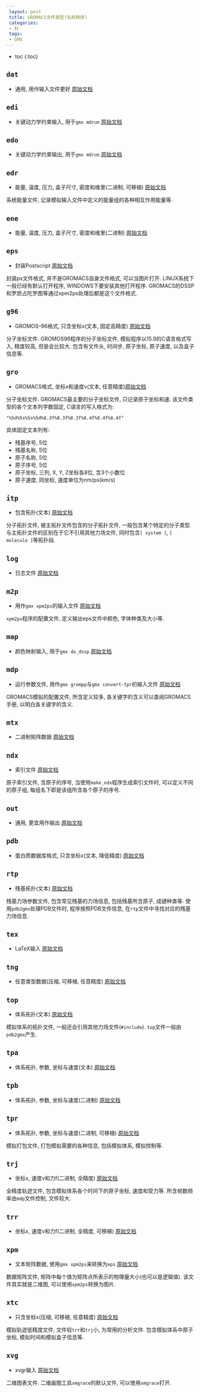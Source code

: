 ```yaml
---
 layout: post
 title: GROMACS文件类型(名称排序)
 categories:
 - 科
 tags:
 - GMX
---
```


* toc
{:toc}

## <code>dat</code>

<ul class="incremental">
<li>通用, 用作输入文件更好 <a href="http://manual.gromacs.org/online/dat.html">原始文档</a></li>
</ul>

## <code>edi</code>

<ul class="incremental">
<li>关键动力学约束输入, 用于<code>gmx mdrun</code> <a href="http://manual.gromacs.org/online/edi.html">原始文档</a></li>
</ul>

## <code>edo</code>

<ul class="incremental">
<li>关键动力学约束输出, 用于<code>gmx mdrun</code> <a href="http://manual.gromacs.org/online/edo.html">原始文档</a></li>
</ul>

## <code>edr</code>

<ul class="incremental">
<li>能量, 温度, 压力, 盒子尺寸, 密度和维里(二进制, 可移植) <a href="http://manual.gromacs.org/online/edr.html">原始文档</a></li>
</ul>

<p>系统能量文件, 记录模拟输入文件中定义的能量组的各种相互作用能量等.</p>

## <code>ene</code>

<ul class="incremental">
<li>能量, 温度, 压力, 盒子尺寸, 密度和维里(二进制) <a href="http://manual.gromacs.org/online/ene.html">原始文档</a></li>
</ul>

## <code>eps</code>

<ul class="incremental">
<li>封装Postscript <a href="http://manual.gromacs.org/online/eps.html">原始文档</a></li>
</ul>

<p>封装ps文件格式, 并不是GROMACS自身文件格式, 可以当图片打开. LINUX系统下一般已经有默认打开程序, WINDOWS下要安装其他打开程序. GROMACS的DSSP和罗麽占陀罗图等通过xpm2ps处理后都是这个文件格式.</p>

## <code>g96</code>

<ul class="incremental">
<li>GROMOS&#8211;96格式, 只含坐标x(文本, 固定高精度) <a href="http://manual.gromacs.org/online/g96.html">原始文档</a></li>
</ul>

<p>分子坐标文件. GROMOS96程序的分子坐标文件, 模拟程序以15.9的C语言格式写入, 精度较高, 但是会比较大. 包含有文件头, 时间步, 原子坐标, 原子速度, 以及盒子信息等.</p>

## <code>gro</code>

<ul class="incremental">
<li>GROMACS格式, 坐标x和速度v(文本, 任意精度)<a href="http://manual.gromacs.org/online/gro.html">原始文档</a></li>
</ul>

<p>分子坐标文件. GROMACS最主要的分子坐标文件, 只记录原子坐标和速. 该文件类型的各个文本列字数固定, C语言的写入格式为:</p>

<p><code>&quot;%5d%5s%5s%5d%8.3f%8.3f%8.3f%8.4f%8.4f%8.4f&quot;</code></p>

<p>具体固定文本列有:</p>

<ul class="incremental">
<li>残基序号, 5位</li>
<li>残基名称, 5位</li>
<li>原子名称, 5位</li>
<li>原子序号, 5位</li>
<li>原子坐标, 三列, X, Y, Z坐标各8位, 含3个小数位</li>
<li>原子速度, 同坐标, 速度单位为nm/ps(km/s)</li>
</ul>

## <code>itp</code>

<ul class="incremental">
<li>包含拓扑(文本) <a href="http://manual.gromacs.org/online/itp.html">原始文档</a></li>
</ul>

<p>分子拓扑文件, 被主拓扑文件包含的分子拓扑文件, 一般包含某个特定的分子类型. 与主拓扑文件的区别在于它不引用其他力场文件, 同时包含<code>[ system ]</code>, <code>[ molecule ]</code>等拓扑段.</p>

## <code>log</code>

<ul class="incremental">
<li>日志文件 <a href="http://manual.gromacs.org/online/log.html">原始文档</a></li>
</ul>

## <code>m2p</code>

<ul class="incremental">
<li>用作<code>gmx xpm2ps</code>的输入文件 <a href="http://manual.gromacs.org/online/m2p.html">原始文档</a></li>
</ul>

<p><code>xpm2ps</code>程序的配置文件, 定义输出eps文件中颜色, 字体种类及大小等.</p>

## <code>map</code>

<ul class="incremental">
<li>颜色映射输入, 用于<code>gmx do_dssp</code> <a href="http://manual.gromacs.org/online/map.html">原始文档</a></li>
</ul>

## <code>mdp</code>

<ul class="incremental">
<li>运行参数文件, 用作<code>gmx grompp</code>与<code>gmx convert-tpr</code>的输入文件 <a href="http://manual.gromacs.org/online/mdp.html">原始文档</a></li>
</ul>

<p>GROMACS模拟的配置文件, 所含定义较多, 各关键字的含义可以查阅GROMACS手册, 以明白各关键字的含义.</p>

## <code>mtx</code>

<ul class="incremental">
<li>二进制矩阵数据 <a href="http://manual.gromacs.org/online/mtx.html">原始文档</a></li>
</ul>

## <code>ndx</code>

<ul class="incremental">
<li>索引文件 <a href="http://manual.gromacs.org/online/ndx.html">原始文档</a></li>
</ul>

<p>原子索引文件, 含原子的序号, 当使用<code>make_ndx</code>程序生成索引文件时, 可以定义不同的原子组, 每组名下即是该组所含各个原子的序号.</p>

## <code>out</code>

<ul class="incremental">
<li>通用, 更宜用作输出 <a href="http://manual.gromacs.org/online/out.html">原始文档</a></li>
</ul>

## <code>pdb</code>

<ul class="incremental">
<li>蛋白质数据库格式, 只含坐标x(文本, 降低精度) <a href="http://manual.gromacs.org/online/pdb.html">原始文档</a></li>
</ul>

## <code>rtp</code>

<ul class="incremental">
<li>残基拓扑(文本) <a href="http://manual.gromacs.org/online/rtp.html">原始文档</a></li>
</ul>

<p>残基力场参数文件, 包含常见残基的力场信息, 包括残基所含原子, 成键种类等. 使用<code>pdb2gmx</code>处理PDB文件时, 程序按照PDB文件信息, 在<code>rtp</code>文件中寻找对应的残基力场信息.</p>

## <code>tex</code>

<ul class="incremental">
<li>LaTeX输入 <a href="http://manual.gromacs.org/online/tex.html">原始文档</a></li>
</ul>

## <code>tng</code>

<ul class="incremental">
<li>任意类型数据(压缩, 可移植, 任意精度) <a href="http://manual.gromacs.org/online/tng.html">原始文档</a></li>
</ul>

## <code>top</code>

<ul class="incremental">
<li>体系拓扑(文本) <a href="http://manual.gromacs.org/online/top.html">原始文档</a></li>
</ul>

<p>模拟体系的拓扑文件, 一般还会引用其他力场文件(<code>#include</code>). <code>top</code>文件一般由<code>pdb2gmx</code>产生.</p>

## <code>tpa</code>

<ul class="incremental">
<li>体系拓扑, 参数, 坐标与速度(文本) <a href="http://manual.gromacs.org/online/tpa.html">原始文档</a></li>
</ul>

## <code>tpb</code>

<ul class="incremental">
<li>体系拓扑, 参数, 坐标与速度(二进制) <a href="http://manual.gromacs.org/online/tpb.html">原始文档</a></li>
</ul>

## <code>tpr</code>

<ul class="incremental">
<li>体系拓扑, 参数, 坐标与速度(二进制, 可移植) <a href="http://manual.gromacs.org/online/tpr.html">原始文档</a></li>
</ul>

<p>模拟打包文件, 打包模拟需要的各种信息, 包括模拟体系, 模拟控制等.</p>

## <code>trj</code>

<ul class="incremental">
<li>坐标x, 速度v和力f(二进制, 全精度) <a href="http://manual.gromacs.org/online/trj.html">原始文档</a></li>
</ul>

<p>全精度轨迹文件, 包含模拟体系各个时间下的原子坐标, 速度和受力等. 所含帧数频率由<code>mdp</code>文件控制, 文件较大.</p>

## <code>trr</code>

<ul class="incremental">
<li>坐标x, 速度v和力f(二进制, 全精度, 可移植) <a href="http://manual.gromacs.org/online/trr.html">原始文档</a></li>
</ul>

## <code>xpm</code>

<ul class="incremental">
<li>文本矩阵数据, 使用<code>gmx xpm2ps</code>来转换为<code>eps</code> <a href="http://manual.gromacs.org/online/xpm.html">原始文档</a></li>
</ul>

<p>数据矩阵文件, 矩阵中每个值为矩阵点所表示的物理量大小(也可以是逻辑值). 该文件其实就是二维图, 可以使用<code>xpm2ps</code>转换为图片.</p>

## <code>xtc</code>

<ul class="incremental">
<li>只含坐标x(压缩, 可移植, 任意精度) <a href="http://manual.gromacs.org/online/xtc.html">原始文档</a></li>
</ul>

<p>模拟轨迹低精度文件, 文件较<code>trr</code>和<code>trj</code>小, 为常用的分析文件. 包含模拟体系中原子坐标, 模拟时间和模拟盒子信息等.</p>

## <code>xvg</code>

<ul class="incremental">
<li>xvgr输入 <a href="http://manual.gromacs.org/online/xvg.html">原始文档</a></li>
</ul>

<p>二维图表文件. 二维画图工具<code>xmgrace</code>的默认文件, 可以使用<code>xmgrace</code>打开.</p>

